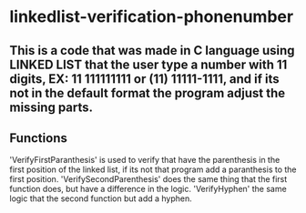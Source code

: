 # linkedlist-verification-phonenumber
## This is a code that was made in C language using LINKED LIST that the user type a number with 11 digits, EX: 11 111111111 or (11) 11111-1111, and if its not in the default format the program adjust the missing parts. 

## Functions
'VerifyFirstParanthesis' is used to verify that have the parenthesis in the first position of the linked list, if its not that program add a paranthesis to the first position.
'VerifySecondParenthesis' does the same thing that the first function does, but have a difference in the logic.
'VerifyHyphen' the same logic that the second function but add a hyphen.
